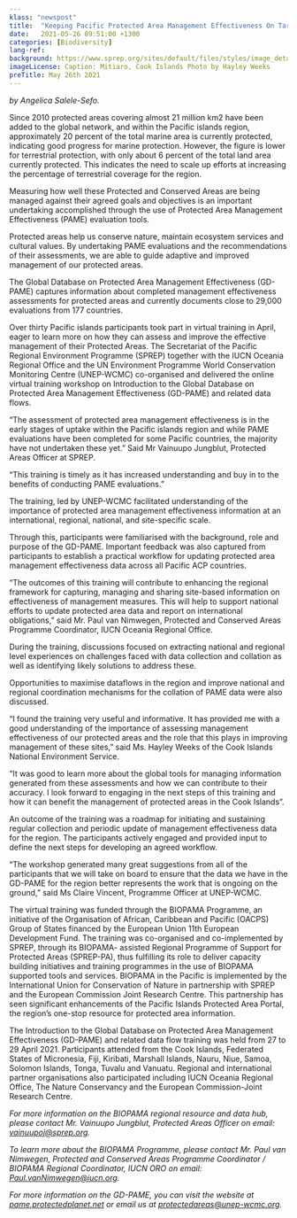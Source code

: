 ```yaml
---
klass: "newspost"
title:  "Keeping Pacific Protected Area Management Effectiveness On Target"
date:   2021-05-26 09:51:00 +1300
categories: [Biodiversity]
lang-ref: 
background: https://www.sprep.org/sites/default/files/styles/image_detai_670_400_/public/images/news/Mitiaro%2C%20Cook%20Islands_Credit%20Hayley%20Weeks.jpg?itok=sc3TMUKD
imageLicense: Caption: Mitiaro, Cook Islands Photo by Hayley Weeks
preTitle: May 26th 2021
---
```

*by Angelica Salele-Sefo.*

Since 2010 protected areas covering almost 21 million km2 have been added to the global network, and within the Pacific islands region, approximately 20 percent of the total marine area is currently protected, indicating good progress for marine protection. However, the figure is lower for terrestrial protection, with only about 6 percent of the total land area currently protected. This indicates the need to scale up efforts at increasing the percentage of terrestrial coverage for the region.

Measuring how well these Protected and Conserved Areas are being managed against their agreed goals and objectives is an important undertaking accomplished through the use of Protected Area Management Effectiveness (PAME) evaluation tools.

Protected areas help us conserve nature, maintain ecosystem services and cultural values.  By undertaking PAME evaluations and the recommendations of their assessments, we are able to guide adaptive and improved management of our protected areas.

The Global Database on Protected Area Management Effectiveness (GD-PAME) captures information about completed management effectiveness assessments for protected areas and currently documents close to 29,000 evaluations from 177 countries. 

Over thirty Pacific islands participants took part in virtual training in April, eager to learn more on how they can assess and improve the effective management of their Protected Areas.  The Secretariat of the Pacific Regional Environment Programme (SPREP) together with the IUCN Oceania Regional Office and the UN Environment Programme World Conservation Monitoring Centre (UNEP-WCMC) co-organised and delivered the online virtual training workshop on Introduction to the Global Database on Protected Area Management Effectiveness (GD-PAME) and related data flows. 

“The assessment of protected area management effectiveness is in the early stages of uptake within the Pacific islands region and while PAME evaluations have been completed for some Pacific countries, the majority have not undertaken these yet.” Said Mr Vainuupo Jungblut, Protected Areas Officer at SPREP.

“This training is timely as it has increased understanding and buy in to the benefits of conducting PAME evaluations.”

The training, led by UNEP-WCMC facilitated understanding of the importance of protected area management effectiveness information at an international, regional, national, and site-specific scale.

Through this, participants were familiarised with the background, role and purpose of the GD-PAME. 
Important feedback was also captured from participants to establish a practical workflow for updating protected area management effectiveness data across all Pacific ACP countries. 

“The outcomes of this training will contribute to enhancing the regional framework for capturing, managing and sharing site-based information on effectiveness of management measures. This will help to support national efforts to update protected area data and report on international obligations,” said Mr. Paul van Nimwegen, Protected and Conserved Areas Programme Coordinator, IUCN Oceania Regional Office.

During the training, discussions focused on extracting national and regional level experiences on challenges faced with data collection and collation as well as identifying likely solutions to address these.

Opportunities to maximise dataflows in the region and improve national and regional coordination mechanisms for the collation of PAME data were also discussed.

“I found the training very useful and informative. It has provided me with a good understanding of the importance of assessing management effectiveness of our protected areas and the role that this plays in improving management of these sites,” said Ms. Hayley Weeks of the Cook Islands National Environment Service.

“It was good to learn more about the global tools for managing information generated from these assessments and how we can contribute to their accuracy. I look forward to engaging in the next steps of this training and how it can benefit the management of protected areas in the Cook Islands”. 

An outcome of the training was a roadmap for initiating and sustaining regular collection and periodic update of management effectiveness data for the region. The participants actively engaged and provided input to define the next steps for developing an agreed workflow. 

“The workshop generated many great suggestions from all of the participants that we will take on board to ensure that the data we have in the GD-PAME for the region better represents the work that is ongoing on the ground,” said Ms Claire Vincent, Programme Officer at UNEP-WCMC.  

The virtual training was funded through the BIOPAMA Programme, an initiative of the Organisation of African, Caribbean and Pacific (OACPS) Group of States financed by the European Union 11th European Development Fund. The training was co-organised and co-implemented by SPREP, through its BIOPAMA- assisted Regional Programme of Support for Protected Areas (SPREP-PA), thus fulfilling its role to deliver capacity building initiatives and training programmes in the use of BIOPAMA supported tools and services. BIOPAMA in the Pacific is implemented by the International Union for Conservation of Nature in partnership with SPREP and the European Commission Joint Research Centre. This partnership has seen significant enhancements of the Pacific Islands Protected Area Portal, the region’s one-stop resource for protected area information.

The Introduction to the Global Database on Protected Area Management Effectiveness (GD-PAME) and related data flow training was held from 27 to 29 April 2021.  Participants attended from the Cook Islands, Federated States of Micronesia, Fiji, Kiribati, Marshall Islands, Nauru, Niue, Samoa, Solomon Islands, Tonga, Tuvalu and Vanuatu. Regional and international partner organisations also participated including IUCN Oceania Regional Office, The Nature Conservancy and the European Commission-Joint Research Centre. 

*For more information on the BIOPAMA regional resource and data hub, please contact Mr. Vainuupo Jungblut, Protected Areas Officer on email: [vainuupoj@sprep.org](mailto:vainuupoj@sprep.org).*  

*To learn more about the BIOPAMA Programme, please contact Mr. Paul van Nimwegen, Protected and Conserved Areas Programme Coordinator / BIOPAMA Regional Coordinator, IUCN ORO on email: [Paul.vanNimwegen@iucn.org](https://www.sprep.org/news/Paul.vanNimwegen@iucn.org).* 

*For more information on the GD-PAME, you can visit the website at [pame.protectedplanet.net](https://www.sprep.org/news/protectedareas@unep-wcmc.org) or email us at [protectedareas@unep-wcmc.org](https://www.sprep.org/news/protectedareas@unep-wcmc.org).* 

